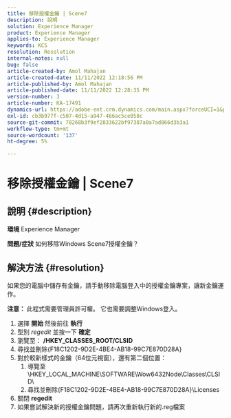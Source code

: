 ```yaml
---
title: 移除授權金鑰 | Scene7
description: 說明
solution: Experience Manager
product: Experience Manager
applies-to: Experience Manager
keywords: KCS
resolution: Resolution
internal-notes: null
bug: false
article-created-by: Amol Mahajan
article-created-date: 11/11/2022 12:18:56 PM
article-published-by: Amol Mahajan
article-published-date: 11/11/2022 12:28:35 PM
version-number: 3
article-number: KA-17491
dynamics-url: https://adobe-ent.crm.dynamics.com/main.aspx?forceUCI=1&pagetype=entityrecord&etn=knowledgearticle&id=f740c200-bb61-ed11-9562-6045bd0067ea
exl-id: cb3b977f-c507-4d15-a947-466ac5ce058c
source-git-commit: 78268b3f9ef2833622bf97387a0a7ad866d3b3a1
workflow-type: tm+mt
source-wordcount: '137'
ht-degree: 5%

---
```


# 移除授權金鑰 | Scene7

## 說明 {#description}

<b>環境</b>
Experience Manager


<b>問題/症狀</b>
如何移除Windows Scene7授權金鑰？


## 解決方法 {#resolution}


如果您的電腦中儲存有金鑰，請手動移除電腦登入中的授權金鑰專案，讓新金鑰運作。

<b>注意： </b>此程式需要管理員許可權。 它也需要調整Windows登入。

1. 選擇 <b>開始 </b>然後前往 <b>執行</b>
2. 型別 *regedit* 並按一下 <b>確定</b>
3. 瀏覽至： <b>/HKEY_CLASSES_ROOT/CLSID</b>
4. 尋找並刪除{F18C1202-9D2E-4BE4-AB18-99C7E870D28A}
5. 對於較新樣式的金鑰（64位元視窗），還有第二個位置：
   1. 導覽至\HKEY_LOCAL_MACHINE\SOFTWARE\Wow6432Node\Classes\CLSID\
   2. 尋找並刪除{F18C1202-9D2E-4BE4-AB18-99C7E870D28A}\Licenses
6. 關閉 <b>regedit</b>
7. 如果嘗試解決新的授權金鑰問題，請再次重新執行新的.reg檔案
